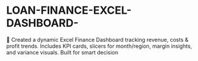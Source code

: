 # LOAN-FINANCE-EXCEL-DASHBOARD-
💼 Created a dynamic Excel Finance Dashboard tracking revenue, costs &amp; profit trends. Includes KPI cards, slicers for month/region, margin insights, and variance visuals. Built for smart decision

